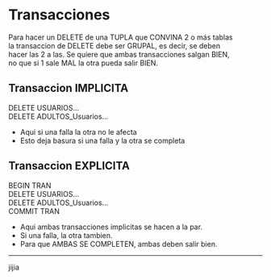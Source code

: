 # Transacciones
Para hacer un DELETE de una TUPLA que CONVINA 2 o más tablas  
la transaccion de DELETE debe ser GRUPAL, es decir, se deben  
hacer las 2 a las. Se quiere que ambas transacciones salgan BIEN,  
no que si 1 sale MAL la otra pueda salir BIEN.

## Transaccion IMPLICITA
DELETE USUARIOS...  
DELETE ADULTOS_Usuarios...  
- Aqui si una falla la otra no le afecta
- Esto deja basura si una falla y la otra se completa

## Transaccion EXPLICITA
BEGIN TRAN  
  DELETE USUARIOS...  
  DELETE ADULTOS_Usuarios...  
COMMIT TRAN  
- Aqui ambas transacciones implicitas se hacen a la par.
- Si una falla, la otra tambien.
- Para que AMBAS SE COMPLETEN, ambas deben salir bien.
  
---

jijia
